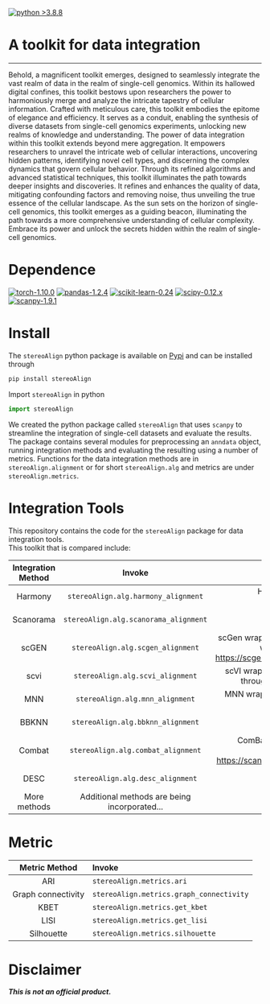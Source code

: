 [![python >3.8.8](https://img.shields.io/badge/python-3.8.8-brightgreen)](https://www.python.org/)          
# A toolkit for data integration
***        
Behold, a magnificent toolkit emerges, designed to seamlessly integrate the vast realm of data in the realm of single-cell genomics.   Within its hallowed digital confines, this toolkit bestows upon researchers the power to harmoniously merge and analyze the intricate tapestry of cellular information. Crafted with meticulous care, this toolkit embodies the epitome of elegance and efficiency.   It serves as a conduit, enabling the synthesis of diverse datasets from single-cell genomics experiments, unlocking new realms of knowledge and understanding. The power of data integration within this toolkit extends beyond mere aggregation.   It empowers researchers to unravel the intricate web of cellular interactions, uncovering hidden patterns, identifying novel cell types, and discerning the complex dynamics that govern cellular behavior. Through its refined algorithms and advanced statistical techniques, this toolkit illuminates the path towards deeper insights and discoveries.   It refines and enhances the quality of data, mitigating confounding factors and removing noise, thus unveiling the true essence of the cellular landscape. As the sun sets on the horizon of single-cell genomics, this toolkit emerges as a guiding beacon, illuminating the path towards a more comprehensive understanding of cellular complexity.   Embrace its power and unlock the secrets hidden within the realm of single-cell genomics.          
            
# Dependence        
[![torch-1.10.0](https://img.shields.io/badge/torch-1.10.0-red)](https://pytorch.org/get-started/previous-versions/)
[![pandas-1.2.4](https://img.shields.io/badge/pandas-1.2.4-lightgrey)](https://github.com/pandas-dev/pandas)
[![scikit-learn-0.24](https://img.shields.io/badge/scikit-0.24.x-brightgreen)](https://github.com/scikit-learn/scikit-learn/tree/0.24.X)
[![scipy-0.12.x](https://img.shields.io/badge/scipy-0.12.x-yellow)](https://github.com/scipy/scipy/tree/maintenance/0.12.x)
[![scanpy-1.9.1](https://img.shields.io/badge/scanpy-1.9.1-informational)](https://pypi.org/project/scanpy/)           
                
# Install         
The `stereoAlign` python package is available on [Pypi](https://pypi.org/project/stereoAlign/) and can be installed through      
```python
pip install stereoAlign
```            
Import `stereoAlign` in python  
```python
import stereoAlign
```
We created the python package called `stereoAlign` that uses `scanpy` to streamline the integration of single-cell datasets and evaluate the results. The package contains several modules for preprocessing an `anndata` object, running integration methods and evaluating the resulting using a number of metrics. Functions for the data integration methods are in `stereoAlign.alignment` or for short `stereoAlign.alg` and metrics are under `stereoAlign.metrics`.
       
        
# Integration Tools        
This repository contains the code for the `stereoAlign` package for data integration tools.           
This toolkit that is compared include:          

| **Integration Method** |                  **Invoke**                  |                                                                                                   **Describe**                                                                                                   |
|:----------------------:|:--------------------------------------------:|:----------------------------------------------------------------------------------------------------------------------------------------------------------------------------------------------------------------:|
|        Harmony         |     `stereoAlign.alg.harmony_alignment`      |                                                        Harmony wrapper function based on `harmony-pytorch` <https://github.com/lilab-bcb/harmony-pytorch>                                                        |
|       Scanorama        |    `stereoAlign.alg.scanorama_alignment`     |                                                             Scanorama wrapper function based on `scanorama` <https://github.com/brianhie/scanorama>                                                              |
|         scGEN          |      `stereoAlign.alg.scgen_alignment`       | scGen wrapper function based on `scgen` <https://github.com/theislab/scgen> with parametrization taken from the tutorial `notebook` <https://scgen.readthedocs.io/en/stable/tutorials/scgen_batch_removal.html>. |
|          scvi          |       `stereoAlign.alg.scvi_alignment`       |                                     scVI wrapper function based on scvi-tools version >=0.16.0 (available through <https://docs.scvi-tools.org/en/stable/installation.html>)                                     |
|          MNN           |       `stereoAlign.alg.mnn_alignment`        |                                                  MNN wrapper function (``mnnpy`` implementation) based on `mnnpy package` <https://github.com/chriscainx/mnnpy>                                                  |
|         BBKNN          |      `stereoAlign.alg.bbknn_alignment`       |                                                               BBKNN wrapper function based on `bbknn package` <https://github.com/Teichlab/bbknn>                                                                |
|         Combat         |      `stereoAlign.alg.combat_alignment`      |                      ComBat wrapper function (``scanpy`` implementation) using scanpy implementation of `Combat` <https://scanpy.readthedocs.io/en/stable/generated/scanpy.pp.combat.html>                       |
|          DESC          |       `stereoAlign.alg.desc_alignment`       |                                                                 DESC wrapper function based on `desc package` <https://github.com/eleozzr/desc>                                                                  |
|      More methods      | Additional methods are being incorporated... |                                                                                                                                                                                                                  |

        
# Metric        
|  **Metric Method**  | **Invoke**                               |
|:-------------------:|:-----------------------------------------|
|         ARI         | `stereoAlign.metrics.ari`                |
| Graph connectivity  | `stereoAlign.metrics.graph_connectivity` |
|        KBET         | `stereoAlign.metrics.get_kbet`           |
|        LISI         | `stereoAlign.metrics.get_lisi`           |
|     Silhouette      | `stereoAlign.metrics.silhouette`         |
        

 
# Disclaimer        
***This is not an official product.***    
            
            